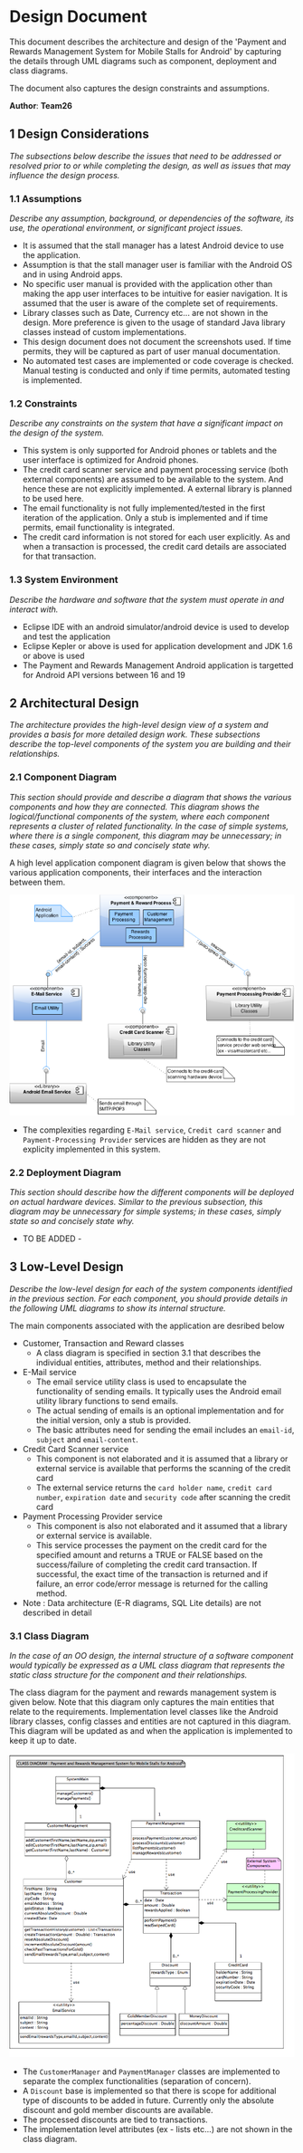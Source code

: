 # Design Document

This document describes the architecture and design of the 'Payment and Rewards Management System for Mobile Stalls 
for Android' by capturing the details through UML diagrams such as component, deployment and class diagrams.

The document also captures the design constraints and assumptions.

**Author**: **Team26**

## 1 Design Considerations

*The subsections below describe the issues that need to be addressed or resolved prior to or while completing the
design, as well as issues that may influence the design process.*

### 1.1 Assumptions

*Describe any assumption, background, or dependencies of the software, its use, the operational environment, or
significant project issues.*

- It is assumed that the stall manager has a latest Android device to use the application. 
- Assumption is that the stall manager user is familiar with the Android OS and in using Android apps. 
- No specific user manual is provided with the application other than making the app user interfaces to be intuitive
for easier navigation. It is assumed that the user is aware of the complete set of requirements.
- Library classes such as Date, Currency etc... are not shown in the design. More preference is given to the usage
of standard Java library classes instead of custom implementations.
- This design document does not document the screenshots used. If time permits, they will be captured as part of 
user manual documentation.
- No automated test cases are implemented or code coverage is checked. Manual testing is conducted and only if
time permits, automated testing is implemented.

### 1.2 Constraints

*Describe any constraints on the system that have a significant impact on the design of the system.*

- This system is only supported for Android phones or tablets and the user interface is optimized for Android phones.
- The credit card scanner service and payment processing service (both external components) are assumed to be available
to the system. And hence these are not explicitly implemented. A external library is planned to be used here.
- The email functionality is not fully implemented/tested in the first iteration of the application. Only a stub
is implemented and if time permits, email functionality is integrated.
- The credit card information is not stored for each user explicitly. As and when a transaction is processed, the 
credit card details are associated for that transaction.

### 1.3 System Environment

*Describe the hardware and software that the system must operate in and interact with.*

- Eclipse IDE with an android simulator/android device is used to develop and test the application
- Eclipse Kepler or above is used for application development and JDK 1.6 or above is used
- The Payment and Rewards Management Android application is targetted for Android API versions between 16 and 19

## 2 Architectural Design

*The architecture provides the high-level design view of a system and provides a basis for more detailed design work.
These subsections describe the top-level components of the system you are building and their relationships.*

### 2.1 Component Diagram

*This section should provide and describe a diagram that shows the various components and how they are connected. This
diagram shows the logical/functional components of the system, where each component represents a cluster of related
functionality. In the case of simple systems, where there is a single component, this diagram may be unnecessary; in
these cases, simply state so and concisely state why.*

A high level application component diagram is given below that shows the various application components, their interfaces
and the interaction between them.

![Class Diagram Image](Images/componentdiagram.png)

- The complexities regarding `E-Mail service`, `Credit card scanner` and `Payment-Processing Provider` services are 
hidden as they are not explicity implemented in this system. 


### 2.2 Deployment Diagram

*This section should describe how the different components will be deployed on actual hardware devices. Similar to the
previous subsection, this diagram may be unnecessary for simple systems; in these cases, simply state so and concisely
state why.*

- TO BE ADDED - 

## 3 Low-Level Design

*Describe the low-level design for each of the system components identified in the previous section. For each component,
you should provide details in the following UML diagrams to show its internal structure.*

The main components associated with the application are desribed below

- Customer, Transaction and Reward classes
	- A class diagram is specified in section 3.1 that describes the individual entities, attributes, method and their
	relationships.
- E-Mail service
	- The email service utility class is used to encapsulate the functionality of sending emails. It typically uses
	the Android email utility library functions to send emails. 
	- The actual sending of emails is an optional implementation and for the initial version, only a stub is provided.
	- The basic attributes need for sending the email includes an `email-id`, `subject` and `email-content`.
- Credit Card Scanner service
	- This component is not elaborated and it is assumed that a library or external service is available that performs
	the scanning of the credit card
	- The external service returns the `card holder name`, `credit card number`, `expiration date` and `security
	code` after scanning the credit card
- Payment Processing Provider service
	- This component is also not elaborated and it assumed that a library or external service is available.
	- This service processes the payment on the credit card for the specified amount and returns a TRUE or FALSE
	based on the success/failure of completing the credit card transaction. If successful, the exact time of the 
	transaction is returned and if failure, an error code/error message is returned for the calling method.
- Note : Data architecture (E-R diagrams, SQL Lite details) are not described in detail

### 3.1 Class Diagram

*In the case of an OO design, the internal structure of a software component would typically be expressed as a UML class
diagram that represents the static class structure for the component and their relationships.*

The class diagram for the payment and rewards management system is given below. Note that this diagram only captures the
main entities that relate to the requirements. Implementation level classes like the Android library classes, config 
classes and entities are not captured in this diagram. This diagram will be updated as and when the application is
implemented to keep it up to date.

![Class Diagram Image](Images/teamdesign.png)

- The `CustomerManager` and `PaymentManager` classes are implemented to separate the complex functionalities (separation
of concern).
- A `Discount` base is implemented so that there is scope for additional type of discounts to be added in future.
Currently only the absolute discount and gold member discounts are available.
- The processed discounts are tied to transactions.
- The implementation level attributes (ex - lists etc...) are not shown in the class diagram.